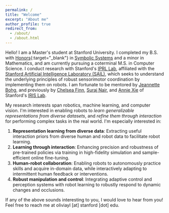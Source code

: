 ```yaml
---
permalink: /
title: "Welcome"
excerpt: "About me"
author_profile: true
redirect_from: 
  - /about/
  - /about.html
---
```


Hello! I am a Master's student at Stanford University. I completed my B.S. with [Honors](https://purl.stanford.edu/jp127mt8218){:target="_blank"} in [Symbolic Systems](https://symsys.stanford.edu/) and a minor in Mathematics, and am currently pursuing a coterminal M.S. in Computer Science. I conduct research with Stanford's [IPRL Lab](https://iprl.stanford.edu/), affiliated with the [Stanford Artificial Intelligence Laboratory (SAIL)](https://ai.stanford.edu/), which seeks to understand the underlying principles of robust sensorimotor coordination by implementing them on robots. I am fortunate to be mentored by [Jeannette Bohg](https://web.stanford.edu/~bohg/), and previously by [Chelsea Finn](https://ai.stanford.edu/~cbfinn/), [Suraj Nair](https://suraj-nair-1.github.io/), and [Annie Xie](https://anxie.github.io/) of Stanford's [IRIS Lab](https://irislab.stanford.edu/).

My research interests span robotics, machine learning, and computer vision. I'm interested in enabling robots to *learn generalizable representations from diverse datasets*, and *refine them through interaction* for performing complex tasks in the real world. I'm especially interested in:
1. **Representation learning from diverse data**: Extracting useful interaction priors from diverse human and robot data to facilitate robot learning.
2. **Learning through interaction**: Enhancing precision and robustness of pre-trained policies via training in high-fidelity simulation and sample-efficient online fine-tuning.
3. **Human-robot collaboration**: Enabling robots to autonomously practice skills and acquire in-domain data, while interactively adapting to intermittent human feedback or interventions.
4. **Robust manipulation and control**: Integrating adaptive control and perception systems with robot learning to robustly respond to dynamic changes and occlusions.

If any of the above sounds interesting to you, I would love to hear from you! Feel free to reach me at oliviayl [at] stanford [dot] edu.

<!-- 10/21/2024
1. **Learning from human data**: Enabling robots to leverage skill and object representations learned from human data for downstream tasks.
2. **Long-horizon planning and reasoning**: Improving long-horizon task completion by processing multimodal inputs and environmental feedback.
3. **Representation learning**: Developing robust action and state representations for planning, goal specification, and closed-loop task execution.
-->

<!-- 6/24/2024 Hello! I am a final year undergraduate student at Stanford University (Class of 2024), pursuing a B.S. in [Symbolic Systems](https://symsys.stanford.edu/) with a minor in Mathematics and a coterminal M.S. in Computer Science. I conduct research with Stanford's [IRIS Lab](https://irislab.stanford.edu/) which studies intelligence through robotic interaction at scale, affiliated with the [Stanford Artificial Intelligence Laboratory (SAIL)](https://ai.stanford.edu/) and [Stanford Machine Learning Group](http://ml.stanford.edu/index.html). I am fortunate to be mentored by Professor [Chelsea Finn](https://ai.stanford.edu/~cbfinn/), [Suraj Nair](https://cs.stanford.edu/~surajn/), and [Annie Xie](https://anxie.github.io/).
1. **Visual pretraining and representation learning**: Enabling robots to harness skill and object representations for downstram tasks, learned from human data. 
2. **Interactive learning from multimodal data**: Facilitating human-compatible robot behaviors by enabling robots to process multimodal inputs and feedback.
3. **Continual data collection and learning**: Improving methods for continually acquiring in-domain data and skills with limited supervision for novel environment adaptation.  ->

<!-- 4/1/2024: 1. Visual pretraining and representation learning: I am excited by the potential of embodied agents learning skill and object representations via pretraining on large, diverse datasets, and using them for sample-efficient exploration or downstream tasks.
2. Interactive learning from multimodal human data: Humans communicate goals using various modalities, from language to physical corrections. I hope to facilitate human-compatible robot behaviors by enabling robots to process multimodal inputs and feedback, potentially leveraging large pretrained models.
3. Continual data collection and learning: Ideally robots should continually acquire experience and skills with limited supervision. I aim to improve autonomous exploration methods for scalably collecting in-domain robot data and adapting to novel environments.-->

<!-- 12/6/2023(2): 1. **Visual pretraining and representation learning**: In novel situations, humans don't re-learn skills and object representations from scratch. I am excited by the potential of robotic agents similarly learning environmental representations via pretraining on large, diverse datasets, and using these representations for exploration or downstream tasks. 
2. **Interactive learning from multimodal human data**: Humans communicate goals and provide feedback using various modalities, from language to physical corrections. I hope to develop methods capable of understanding multimodal task specifications to generate more expressive, human-compatible behaviors in robots, potentially leveraging Internet-scale multimodal pretrained models.
3. **Continual data collection and learning**: Supervision is costly, and I am excited by the prospect of robots continually acquiring knowledge and skills with limited supervision, as humans often do. Autonomous exploration also facilitates scalable, in-domain robot data collection, and I aim to improve learning from exploration for adaptively performing downstream tasks in novel environments. -->

<!-- 12/6/2023: More broadly, I'm interested in *embodied systems capable of intelligently exploring their environments, and harnessing learned knowledge for downstream tasks*. When faced with novel situations, humans don't re-learn skills and object representations from scratch. I am excited by the potential of robotic agents similarly learning representations of the environment, for instance via pretraining on (potentially multimodal) information, and using these representations to explore novel environments intelligently through interaction. After familiarizing itself with the specific objects and dynamics the new environment, the robot can then proceed with its assigned tasks. ... Through my current coursework and research, ... Some areas of human cognition that I hope to explore through a computational lens are multimodal perception, interactive learning, and curiosity.... engineer computational analogs of these processes in AI systems.-->


<!-- OLD: More broadly, I'm interested in embodied intelligent systems capable of learning quickly and flexibly by cooperating with humans. I am excited by the interplay between autonomous and interactive reinforcement learning: a robot should ideally operate and learn autonomously, but query a human operator upon recognizing it has reached an irreversible or unsafe state. By processing human information and feedback, potentially from multiple modalities (language, images, physical repositioning etc.), the robot can then proceed with its assigned tasks. -->